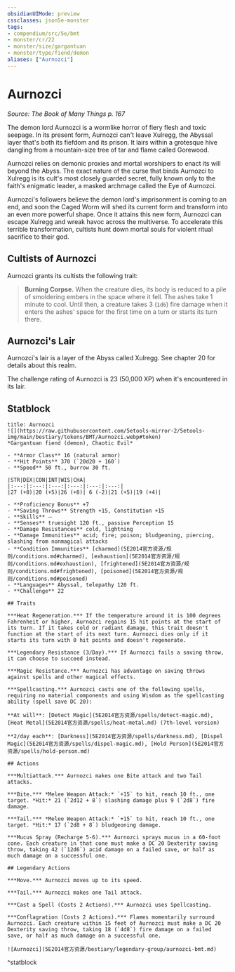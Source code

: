 ```yaml
---
obsidianUIMode: preview
cssclasses: json5e-monster
tags:
- compendium/src/5e/bmt
- monster/cr/22
- monster/size/gargantuan
- monster/type/fiend/demon
aliases: ["Aurnozci"]
---
```

# Aurnozci
*Source: The Book of Many Things p. 167*  

The demon lord Aurnozci is a wormlike horror of fiery flesh and toxic seepage. In its present form, Aurnozci can't leave Xulregg, the Abyssal layer that's both its fiefdom and its prison. It lairs within a grotesque hive dangling from a mountain-size tree of tar and flame called Gorewood.

Aurnozci relies on demonic proxies and mortal worshipers to enact its will beyond the Abyss. The exact nature of the curse that binds Aurnozci to Xulregg is its cult's most closely guarded secret, fully known only to the faith's enigmatic leader, a masked archmage called the Eye of Aurnozci.

Aurnozci's followers believe the demon lord's imprisonment is coming to an end, and soon the Caged Worm will shed its current form and transform into an even more powerful shape. Once it attains this new form, Aurnozci can escape Xulregg and wreak havoc across the multiverse. To accelerate this terrible transformation, cultists hunt down mortal souls for violent ritual sacrifice to their god.

## Cultists of Aurnozci

Aurnozci grants its cultists the following trait:

> **Burning Corpse.** When the creature dies, its body is reduced to a pile of smoldering embers in the space where it fell. The ashes take 1 minute to cool. Until then, a creature takes 3 (`1d6`) fire damage when it enters the ashes' space for the first time on a turn or starts its turn there.

## Aurnozci's Lair

Aurnozci's lair is a layer of the Abyss called Xulregg. See chapter 20 for details about this realm.

The challenge rating of Aurnozci is 23 (50,000 XP) when it's encountered in its lair.

## Statblock

```ad-statblock
title: Aurnozci
![](https://raw.githubusercontent.com/5etools-mirror-2/5etools-img/main/bestiary/tokens/BMT/Aurnozci.webp#token)
*Gargantuan fiend (demon), Chaotic Evil*

- **Armor Class** 16 (natural armor)
- **Hit Points** 370 (`20d20 + 160`)
- **Speed** 50 ft., burrow 30 ft.

|STR|DEX|CON|INT|WIS|CHA|
|:---:|:---:|:---:|:---:|:---:|:---:|
|27 (+8)|20 (+5)|26 (+8)| 6 (-2)|21 (+5)|19 (+4)|

- **Proficiency Bonus** +7
- **Saving Throws** Strength +15, Constitution +15
- **Skills** ⏤
- **Senses** truesight 120 ft., passive Perception 15
- **Damage Resistances** cold, lightning
- **Damage Immunities** acid; fire; poison; bludgeoning, piercing, slashing from nonmagical attacks
- **Condition Immunities** [charmed](5E2014官方资源/规则/conditions.md#charmed), [exhaustion](5E2014官方资源/规则/conditions.md#exhaustion), [frightened](5E2014官方资源/规则/conditions.md#frightened), [poisoned](5E2014官方资源/规则/conditions.md#poisoned)
- **Languages** Abyssal, telepathy 120 ft.
- **Challenge** 22

## Traits

***Heat Regeneration.*** If the temperature around it is 100 degrees Fahrenheit or higher, Aurnozci regains 15 hit points at the start of its turn. If it takes cold or radiant damage, this trait doesn't function at the start of its next turn. Aurnozci dies only if it starts its turn with 0 hit points and doesn't regenerate.

***Legendary Resistance (3/Day).*** If Aurnozci fails a saving throw, it can choose to succeed instead.

***Magic Resistance.*** Aurnozci has advantage on saving throws against spells and other magical effects.

***Spellcasting.*** Aurnozci casts one of the following spells, requiring no material components and using Wisdom as the spellcasting ability (spell save DC 20):

**At will**: [Detect Magic](5E2014官方资源/spells/detect-magic.md), [Heat Metal](5E2014官方资源/spells/heat-metal.md) (7th-level version)

**2/day each**: [Darkness](5E2014官方资源/spells/darkness.md), [Dispel Magic](5E2014官方资源/spells/dispel-magic.md), [Hold Person](5E2014官方资源/spells/hold-person.md)

## Actions

***Multiattack.*** Aurnozci makes one Bite attack and two Tail attacks.

***Bite.*** *Melee Weapon Attack:* `+15` to hit, reach 10 ft., one target. *Hit:* 21 (`2d12 + 8`) slashing damage plus 9 (`2d8`) fire damage.

***Tail.*** *Melee Weapon Attack:* `+15` to hit, reach 10 ft., one target. *Hit:* 17 (`2d8 + 8`) bludgeoning damage.

***Mucus Spray (Recharge 5-6).*** Aurnozci sprays mucus in a 60-foot cone. Each creature in that cone must make a DC 20 Dexterity saving throw, taking 42 (`12d6`) acid damage on a failed save, or half as much damage on a successful one.

## Legendary Actions

***Move.*** Aurnozci moves up to its speed.

***Tail.*** Aurnozci makes one Tail attack.

***Cast a Spell (Costs 2 Actions).*** Aurnozci uses Spellcasting.

***Conflagration (Costs 2 Actions).*** Flames momentarily surround Aurnozci. Each creature within 15 feet of Aurnozci must make a DC 20 Dexterity saving throw, taking 18 (`4d8`) fire damage on a failed save, or half as much damage on a successful one.

![Aurnozci](5E2014官方资源/bestiary/legendary-group/aurnozci-bmt.md)
```
^statblock